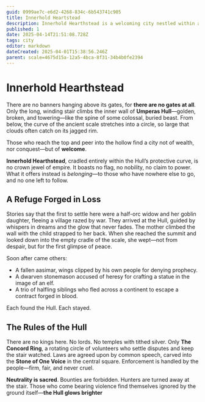 ```yaml
---
guid: 0999ae7c-e6d2-4268-834c-6b543741c905
title: Innerhold Heartstead
description: Innerhold Hearthstead is a welcoming city nestled within a colossal, ancient scale, offering refuge and belonging to those seeking escape and community.
published: 1
date: 2025-04-14T21:51:08.728Z
tags: city
editor: markdown
dateCreated: 2025-04-01T15:38:56.246Z
parent: scale=4675d15a-12a5-4bca-8f31-34b4b0fe2394
---
```


# Innerhold Hearthstead

There are no banners hanging above its gates, for **there are no gates at all**. Only the long, winding stair climbs the inner wall of **Umperas Hull**—golden, broken, and towering—like the spine of some colossal, buried beast. From below, the curve of the ancient scale stretches into a circle, so large that clouds often catch on its jagged rim.

Those who reach the top and peer into the hollow find a city not of wealth, nor conquest—but of **welcome**.

**Innerhold Hearthstead**, cradled entirely within the Hull’s protective curve, is no crown jewel of empire. It boasts no flag, no nobility, no claim to power. What it offers instead is *belonging*—to those who have nowhere else to go, and no one left to follow.

## A Refuge Forged in Loss

Stories say that the first to settle here were a half-orc widow and her goblin daughter, fleeing a village razed by war. They arrived at the Hull, guided by whispers in dreams and the glow that never fades. The mother climbed the wall with the child strapped to her back. When she reached the summit and looked down into the empty cradle of the scale, she wept—not from despair, but for the first glimpse of peace.

Soon after came others:
- A fallen aasimar, wings clipped by his own people for denying prophecy.
- A dwarven stonemason accused of heresy for crafting a statue in the image of an elf.
- A trio of halfling siblings who fled across a continent to escape a contract forged in blood.

Each found the Hull.
Each stayed.

## The Rules of the Hull

There are no kings here. No lords. No temples with tithed silver. Only **The Concord Ring**, a rotating circle of volunteers who settle disputes and keep the stair watched. Laws are agreed upon by common speech, carved into the **Stone of One Voice** in the central square. Enforcement is handled by the people—firm, fair, and never cruel.

**Neutrality is sacred**. Bounties are forbidden. Hunters are turned away at the stair. Those who come bearing violence find themselves ignored by the ground itself—**the Hull glows brighter**
